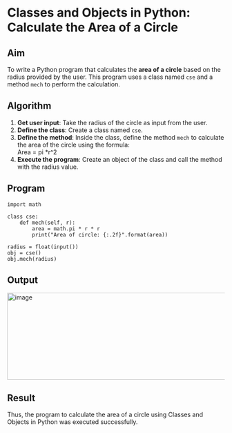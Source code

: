 # Classes and Objects in Python: Calculate the Area of a Circle

##  Aim
To write a Python program that calculates the **area of a circle** based on the radius provided by the user. This program uses a class named `cse` and a method `mech` to perform the calculation.

## Algorithm
1. **Get user input**: Take the radius of the circle as input from the user.
2. **Define the class**: Create a class named `cse`.
3. **Define the method**: Inside the class, define the method `mech` to calculate the area of the circle using the formula:  
   Area = pi *r^2 
4. **Execute the program**: Create an object of the class and call the method with the radius value.

##  Program
```
import math

class cse:
    def mech(self, r):
        area = math.pi * r * r
        print("Area of circle: {:.2f}".format(area))

radius = float(input())
obj = cse()
obj.mech(radius)
```

## Output
<img width="631" height="201" alt="image" src="https://github.com/user-attachments/assets/b859be64-ee4c-427f-8114-cd7fbccb12ff" />

## Result
Thus, the program to calculate the area of a circle using Classes and Objects in Python was executed successfully.

